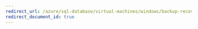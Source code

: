 ```yaml
---
redirect_url: /azure/sql-database/virtual-machines/windows/backup-recovery
redirect_document_id: true
---
```

